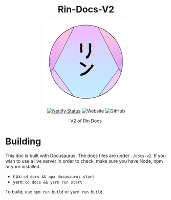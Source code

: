 <div align=center>

# Rin-Docs-V2

<img src="./assets/Rin Logo V4 (GitHub).png" alt="Rin's Logo">

[![Netlify Status](https://api.netlify.com/api/v1/badges/6d7b3cde-5c32-44ac-bb5d-1db9fa1d5f46/deploy-status)](https://app.netlify.com/sites/admiring-brattain-b9adf7/deploys) ![Website](https://img.shields.io/website?down_color=red&down_message=Offline&label=Website&logo=netlify&up_message=Online&url=https%3A%2F%2Fdocs.rinbot.live) ![GitHub](https://img.shields.io/github/license/No767/Rin-Docs-V2?label=License&logo=github)

V2 of Rin Docs

<div align=left>
  
# Building

This doc is built with Docusaurus. The docs files are under `./docs-v2`. If you wish to use a live server in order to check, make sure you have Node, npm or yarn installed.

- npx: `cd docs && npx docusaurus start`
- yarn: `cd docs && yarn run start`

To build, use `npm run build` or `yarn run build`.

